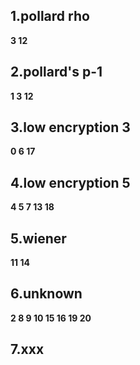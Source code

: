 ## 1.pollard rho

**3     12**


## 2.pollard's p-1

**1     3     12**

## 3.low encryption 3

**0     6     17**

## 4.low encryption 5

**4     5     7     13     18**

## 5.wiener

**11     14**

## 6.unknown

**2     8     9     10     15     16     19     20**

## 7.xxx